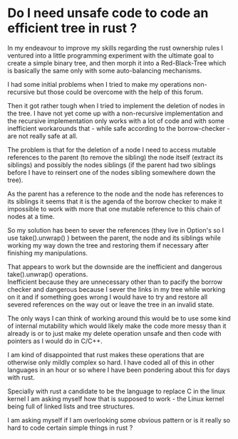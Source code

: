 # Do I need unsafe code to code an efficient tree in rust ?
In my endeavour to improve my skills regarding the rust ownership rules I ventured into 
a little programming experiment with the ultimate goal to create a simple binary tree, 
and then morph it into a Red-Black-Tree which is basically the same only with some 
auto-balancing mechanisms. 

I had some initial problems when I tried to make my operations non-recursive but those 
could be overcome with the help of this forum. 

Then it got rather tough when I tried to implement the deletion of nodes in the tree. 
I have not yet come up with a non-recursive implementation and the recursive implementation 
only works with a lot of code and with some inefficient workarounds that - while safe 
according to the borrow-checker - are not really safe at all. 

The problem is that for the deletion of a node I need to access mutable references to 
the parent (to remove the sibling) the node itself (extract its siblings) and possibly the 
nodes siblings (if the parent had two siblings before I have to reinsert one of the 
nodes sibling somewhere down the tree). 

As the parent has a reference to the node and the node has references to its siblings it 
seems that it is the agenda of the borrow checker to make it impossible to work with more 
that one mutable reference to this chain of nodes at a time.

So my solution has been to sever the references (they live in Option's so I use
take().unwrap() ) between the parent, the node and its siblings while working my way 
down the tree and restoring them if necessary after finishing my manipulations.

That appears to work but the downside are the inefficient and dangerous take().unwrap() 
operations.   
Inefficient because they are unnecessary other than to pacify the borrow checker and 
dangerous because I sever the links in my tree while working on it and if something 
goes wrong I would have to try and restore all severed references on the way out or 
leave the tree in an invalid state. 

The only ways I can think of working around this would be to use some kind of internal 
mutability which would likely make the code more messy than it already is or to just 
make my delete operation unsafe and then code with pointers as I would do in C/C++. 

I am kind of disappointed that rust makes these operations that are otherwise only mildly 
complex so hard. I have coded all of this in other languages in an hour or so where I 
have been pondering about this for days with rust.

Specially with rust a candidate to be the language to replace C in the linux kernel 
I am asking myself how that is supposed to work - the Linux kernel being full of linked 
lists and tree structures. 

I am asking myself if I am overlooking some obvious pattern or is it really so hard to 
code certain simple things in rust ?

